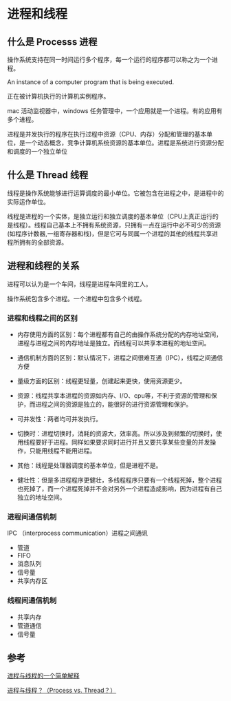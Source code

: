 # 进程和线程

## 什么是 Processs 进程

操作系统支持在同一时间运行多个程序，每一个运行的程序都可以称之为一个进程。

An instance of a computer program that is being executed.

正在被计算机执行的计算机实例程序。

mac 活动监视器中，windows 任务管理中，一个应用就是一个进程。有的应用有多个进程。

进程是并发执行的程序在执行过程中资源（CPU、内存）分配和管理的基本单位，是一个动态概念，竞争计算机系统资源的基本单位。进程是系统进行资源分配和调度的一个独立单位

## 什么是 Thread 线程

线程是操作系统能够进行运算调度的最小单位。它被包含在进程之中，是进程中的实际运作单位。

线程是进程的一个实体，是独立运行和独立调度的基本单位（CPU上真正运行的是线程）。线程自己基本上不拥有系统资源，只拥有一点在运行中必不可少的资源(如程序计数器,一组寄存器和栈)，但是它可与同属一个进程的其他的线程共享进程所拥有的全部资源。


## 进程和线程的关系

进程可以认为是一个车间，线程是进程车间里的工人。

操作系统包含多个进程。一个进程中包含多个线程。


### 进程和线程之间的区别

- 内存使用方面的区别：每个进程都有自己的由操作系统分配的内存地址空间，进程与进程之间的内存地址是独立。而线程可以共享本进程的地址空间。

- 通信机制方面的区别：默认情况下，进程之间很难互通（IPC），线程之间通信方便

- 量级方面的区别：线程更轻量，创建起来更快，使用资源更少。

- 资源：线程共享本进程的资源如内存、I/O、cpu等，不利于资源的管理和保护，而进程之间的资源是独立的，能很好的进行资源管理和保护。

- 可并发性：两者均可并发执行。

- 切换时：进程切换时，消耗的资源大，效率高。所以涉及到频繁的切换时，使用线程要好于进程。同样如果要求同时进行并且又要共享某些变量的并发操作，只能用线程不能用进程。

- 其他：线程是处理器调度的基本单位，但是进程不是。

- 健壮性：但是多进程程序更健壮，多线程程序只要有一个线程死掉，整个进程也死掉了，而一个进程死掉并不会对另外一个进程造成影响，因为进程有自己独立的地址空间。


### 进程间通信机制

IPC （interprocess communication）进程之间通讯

- 管道
- FIFO
- 消息队列
- 信号量
- 共享内存区

### 线程间通信机制

- 共享内存
- 管道通信
- 信号量

## 参考

[进程与线程的一个简单解释](http://www.ruanyifeng.com/blog/2013/04/processes_and_threads.html)

[进程与线程？（Process vs. Thread？）](https://zhuanlan.zhihu.com/p/125716637)